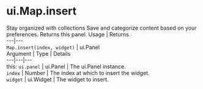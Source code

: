  
#  ui.Map.insert
Stay organized with collections  Save and categorize content based on your preferences. 
Returns this panel.
Usage | Returns  
---|---  
`Map.insert(index, widget)` | ui.Panel  
Argument | Type | Details  
---|---|---  
this: `ui.panel` | ui.Panel | The ui.Panel instance.  
`index` | Number | The index at which to insert the widget.  
`widget` | ui.Widget | The widget to insert.  
